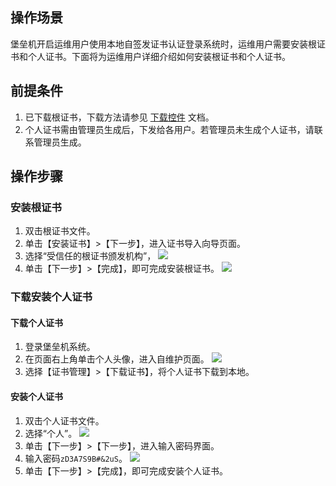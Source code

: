 ## 操作场景

堡垒机开启运维用户使用本地自签发证书认证登录系统时，运维用户需要安装根证书和个人证书。下面将为运维用户详细介绍如何安装根证书和个人证书。



## 前提条件
1. 已下载根证书，下载方法请参见 [下载控件](https://cloud.tencent.com/document/product/1025/32034) 文档。
2. 个人证书需由管理员生成后，下发给各用户。若管理员未生成个人证书，请联系管理员生成。


## 操作步骤

### 安装根证书
1. 双击根证书文件。
2. 单击【安装证书】>【下一步】，进入证书导入向导页面。
3. 选择“受信任的根证书颁发机构”，
![](https://main.qcloudimg.com/raw/fc090037822c4ea6be5cfc38637b49f7.png)
3. 单击【下一步】>【完成】，即可完成安装根证书。
![](https://main.qcloudimg.com/raw/153945b5219a5e25a3353830e981f281.png)


### 下载安装个人证书

#### 下载个人证书
1. 登录堡垒机系统。
2. 在页面右上角单击个人头像，进入自维护页面。
![](https://main.qcloudimg.com/raw/3a53091ba97b5f4e7bbe6770fb3f9d90.png)
3. 选择【证书管理】>【下载证书】，将个人证书下载到本地。

#### 安装个人证书
1. 双击个人证书文件。
2. 选择“个人”。
![](https://main.qcloudimg.com/raw/e14f2e663d100fa122fda37c8d059b43.png)
2. 单击【下一步】>【下一步】，进入输入密码界面。
3. 输入密码`zD3A7S9B#&2uS`。 
![](https://main.qcloudimg.com/raw/b2a97cf6fe550692aeb207be85b3898d.png)
4. 单击【下一步】>【完成】，即可完成安装个人证书。
